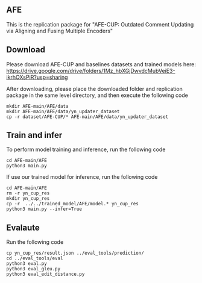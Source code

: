## AFE

This is the replication package for "AFE-CUP: Outdated Comment Updating via Aligning and Fusing Multiple Encoders"

## Download

Please download AFE-CUP and baselines datasets and trained models here: https://drive.google.com/drive/folders/1Mz_hbXGjDwvdcMubVeiE3-ikrhOXsPiR?usp=sharing


After downloading, please place the downloaded folder and replication package in the same level directory, and then execute the following code

```
mkdir AFE-main/AFE/data
mkdir AFE-main/AFE/data/yn_updater_dataset
cp -r dataset/AFE-CUP/* AFE-main/AFE/data/yn_updater_dataset
```

## Train and infer

To perform model training and inference, run the following code

```
cd AFE-main/AFE
python3 main.py
```

If use our trained model for inference, run the following code

```
cd AFE-main/AFE
rm -r yn_cup_res
mkdir yn_cup_res
cp -r  ../../trained_model/AFE/model.* yn_cup_res
python3 main.py --infer=True
```

## Evalaute

Run the following code

```
cp yn_cup_res/result.json ../eval_tools/prediction/
cd ../eval_tools/eval
python3 eval.py
python3 eval_gleu.py
python3 eval_edit_distance.py
```

